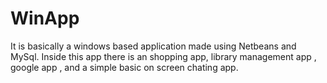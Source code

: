 # WinApp
It is basically a windows based application made using Netbeans and MySql. Inside this app there is an shopping app, library management app , google app , and a simple basic on screen chating app.
